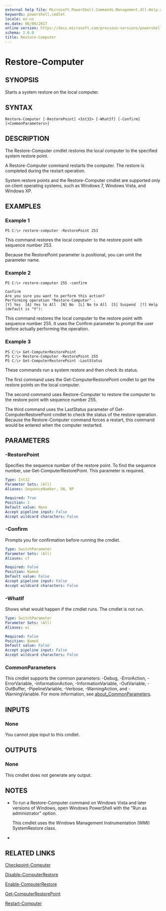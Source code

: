 ```yaml
---
external help file: Microsoft.PowerShell.Commands.Management.dll-Help.xml
keywords: powershell,cmdlet
locale: en-us
ms.date: 06/09/2017
online version: https://docs.microsoft.com/previous-versions/powershell/module/microsoft.powershell.management/restore-computer?view=powershell-3.0&WT.mc_id=ps-gethelp
schema: 2.0.0
title: Restore-Computer
---
```


# Restore-Computer
## SYNOPSIS
Starts a system restore on the local computer.
## SYNTAX

```
Restore-Computer [-RestorePoint] <Int32> [-WhatIf] [-Confirm] [<CommonParameters>]
```

## DESCRIPTION
The Restore-Computer cmdlet restores the local computer to the specified system restore point.

A Restore-Computer command restarts the computer.
The restore is completed during the restart operation.

System restore points and the Restore-Computer cmdlet are supported only on client operating systems, such as Windows 7, Windows Vista, and Windows XP.
## EXAMPLES

### Example 1
```
PS C:\> restore-computer -RestorePoint 253
```

This command restores the local computer to the restore point with sequence number 253.

Because the RestorePoint parameter is positional, you can omit the parameter name.
### Example 2
```
PS C:\> restore-computer 255 -confirm

Confirm
Are you sure you want to perform this action?
Performing operation "Restore-Computer" .
[Y] Yes  [A] Yes to All  [N] No  [L] No to All  [S] Suspend  [?] Help (default is "Y"):
```

This command restores the local computer to the restore point with sequence number 255.
It uses the Confirm parameter to prompt the user before actually performing the operation.
### Example 3
```
PS C:\> Get-ComputerRestorePoint
PS C:\> Restore-Computer -RestorePoint 255
PS C:\> Get-ComputerRestorePoint -LastStatus
```

These commands run a system restore and then check its status.

The first command uses the Get-ComputerRestorePoint cmdlet to get the restore points on the local computer.

The second command uses Restore-Computer to restore the computer to the restore point with sequence number 255.

The third command uses the LastStatus parameter of Get-ComputerRestorePoint cmdlet to check the status of the restore operation.
Because the Restore-Computer command forces a restart, this command would be entered when the computer restarted.
## PARAMETERS

### -RestorePoint
Specifies the sequence number of the restore point.
To find the sequence number, use Get-ComputerRestorePoint.
This parameter is required.

```yaml
Type: Int32
Parameter Sets: (All)
Aliases: SequenceNumber, SN, RP

Required: True
Position: 1
Default value: None
Accept pipeline input: False
Accept wildcard characters: False
```

### -Confirm
Prompts you for confirmation before running the cmdlet.

```yaml
Type: SwitchParameter
Parameter Sets: (All)
Aliases: cf

Required: False
Position: Named
Default value: False
Accept pipeline input: False
Accept wildcard characters: False
```

### -WhatIf
Shows what would happen if the cmdlet runs.
The cmdlet is not run.

```yaml
Type: SwitchParameter
Parameter Sets: (All)
Aliases: wi

Required: False
Position: Named
Default value: False
Accept pipeline input: False
Accept wildcard characters: False
```

### CommonParameters
This cmdlet supports the common parameters: -Debug, -ErrorAction, -ErrorVariable, -InformationAction, -InformationVariable, -OutVariable, -OutBuffer, -PipelineVariable, -Verbose, -WarningAction, and -WarningVariable. For more information, see [about_CommonParameters](https://go.microsoft.com/fwlink/?LinkID=113216).
## INPUTS

### None
You cannot pipe input to this cmdlet.
## OUTPUTS

### None
This cmdlet does not generate any output.
## NOTES
* To run a Restore-Computer command on Windows Vista and later versions of Windows, open Windows PowerShell with the "Run as administrator" option.

  This cmdlet uses the Windows Management Instrumentation (WMI) SystemRestore class.

*
## RELATED LINKS

[Checkpoint-Computer](Checkpoint-Computer.md)

[Disable-ComputerRestore](Disable-ComputerRestore.md)

[Enable-ComputerRestore](Enable-ComputerRestore.md)

[Get-ComputerRestorePoint](Get-ComputerRestorePoint.md)

[Restart-Computer](Restart-Computer.md)


